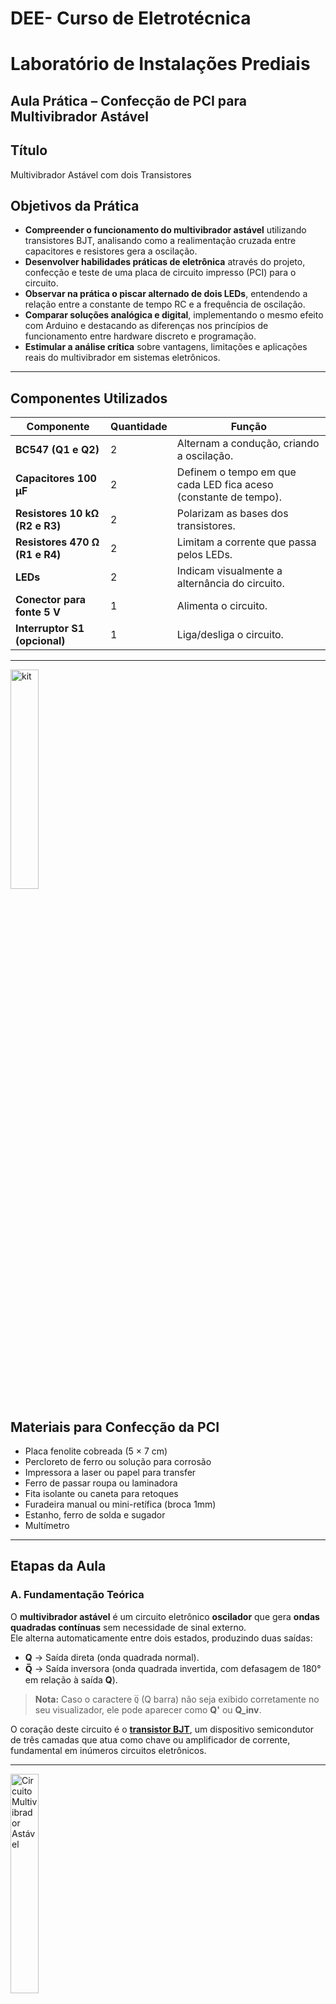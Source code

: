 
# DEE- Curso de Eletrotécnica 
# Laboratório de Instalações Prediais

## **Aula Prática – Confecção de PCI para Multivibrador Astável**


## Título
Multivibrador Astável com dois Transistores 

## Objetivos da Prática

- **Compreender o funcionamento do multivibrador astável** utilizando transistores BJT, analisando como a realimentação cruzada entre capacitores e resistores gera a oscilação.  
- **Desenvolver habilidades práticas de eletrônica** através do projeto, confecção e teste de uma placa de circuito impresso (PCI) para o circuito.  
- **Observar na prática o piscar alternado de dois LEDs**, entendendo a relação entre a constante de tempo RC e a frequência de oscilação.  
- **Comparar soluções analógica e digital**, implementando o mesmo efeito com Arduino e destacando as diferenças nos princípios de funcionamento entre hardware discreto e programação.  
- **Estimular a análise crítica** sobre vantagens, limitações e aplicações reais do multivibrador em sistemas eletrônicos.  


---

## Componentes Utilizados

| **Componente** | **Quantidade** | **Função** |
|----------------|----------------|------------|
| **BC547 (Q1 e Q2)** | 2 | Alternam a condução, criando a oscilação. |
| **Capacitores 100 µF** | 2 | Definem o tempo em que cada LED fica aceso (constante de tempo). |
| **Resistores 10 kΩ (R2 e R3)** | 2 | Polarizam as bases dos transistores. |
| **Resistores 470 Ω (R1 e R4)** | 2 | Limitam a corrente que passa pelos LEDs. |
| **LEDs** | 2 | Indicam visualmente a alternância do circuito. |
| **Conector para fonte 5 V** | 1 | Alimenta o circuito. |
| **Interruptor S1 (opcional)** | 1 | Liga/desliga o circuito. |

---
<img src="kit.jpg" alt="kit" width="30%">

## Materiais para Confecção da PCI

- Placa fenolite cobreada (5 × 7 cm)  
- Percloreto de ferro ou solução para corrosão  
- Impressora a laser ou papel para transfer  
- Ferro de passar roupa ou laminadora  
- Fita isolante ou caneta para retoques  
- Furadeira manual ou mini-retífica (broca 1mm)  
- Estanho, ferro de solda e sugador  
- Multímetro

---

## Etapas da Aula

### A. Fundamentação Teórica 

O **multivibrador astável** é um circuito eletrônico **oscilador** que gera **ondas quadradas contínuas** sem necessidade de sinal externo.  
Ele alterna automaticamente entre dois estados, produzindo duas saídas:

- **Q** → Saída direta (onda quadrada normal).  
- **Q̅** → Saída inversora (onda quadrada invertida, com defasagem de 180° em relação à saída **Q**).

> **Nota:** Caso o caractere `Q̅` (Q barra) não seja exibido corretamente no seu visualizador, ele pode aparecer como **Q'** ou **Q_inv**.

O coração deste circuito é o **[transistor BJT](transistor-BJT.md)**, um dispositivo semicondutor de três camadas que atua como chave ou amplificador de corrente, fundamental em inúmeros circuitos eletrônicos.

---

<img src="fig1.png" alt="Circuito Multivibrador Astável" width="30%">

---

### **Princípio de Funcionamento**

### **1. Início do ciclo**
- Suponha que o transistor **Q1** esteja saturado (**ligado**).  
- Nesse momento, o transistor **Q2** estará em corte (**desligado**).  
- Assim:
  - **Saída Q** → Nível **baixo (0)**.  
  - **Saída Q̅** → Nível **alto (1)**.

---

### **2. Carregamento dos capacitores (C1 e C2)**
- O [capacitor](capacitores.md) **C1** começa a **carregar** através do resistor **R2**, criando um **atraso controlado**.  
- Quando a tensão no capacitor atingir o **limiar de disparo**, **Q1 desliga** e **Q2 liga**.

---

### **3. Troca de estados**
- Agora, o transistor **Q2** entra em saturação, invertendo as saídas:
  - **Saída Q̅** → Vai para nível **baixo (0)**.  
  - **Saída Q** → Vai para nível **alto (1)**.
- Ao mesmo tempo, **C2** começa a carregar, preparando a próxima comutação.

---

### **4. Oscilação contínua**
- O processo se repete indefinidamente, produzindo sinais alternados nas saídas.  
- O resultado é uma **onda quadrada** contínua, ideal para gerar **clocks** e sinais digitais.

---

### **5.Função dos Componentes**

| **Componente** | **Função** |
|----------------|------------|
| **Q1 e Q2** | Transistores que alternam entre saturação e corte, gerando a oscilação. |
| **C1 e C2** | Determinam, junto com os resistores, o tempo de cada meio-ciclo da oscilação. |
| **R2 e R3** | Controlam a polarização das bases dos transistores e definem, junto aos capacitores, a frequência. |
| **R1 e R4** | Limitam a corrente nos LEDs ou saídas **Q** e **Q̅**. |


<img src="componentes.jpg" alt="componentes" width="50%">

---

### **6.Equações do Circuito**

O período total da oscilação (T) pode ser estimado por:

`T ≈ 0,693 × (R2 + R3) × C`

Onde:

- **C** → Capacitância (C1 = C2, caso sejam iguais).  
- **R2** e **R3** → Resistores iguais para um circuito simétrico.

A frequência de oscilação é dada por:

`f = 1 / T`


> **Observação:** Se os resistores ou capacitores tiverem valores diferentes, o ciclo não será simétrico, resultando em tempos diferentes para nível alto e baixo.

---

### **7.Forma de Onda**

<img src="forma_onda.gif" alt="forma de onda" width="30%">

- A saída **Q** gera uma **onda quadrada**.  
- A saída **Q̅** gera uma **onda quadrada invertida**, defasada 180° em relação à saída **Q**.

---

### **8.Aplicações Práticas**
- Luzes de decoração (pisca-pisca de Natal).  
- Sinalizadores de alerta.  
- Temporizadores básicos.  
- Geração de clock para circuitos digitais simples.  
- Base de estudo para flip-flops e eletrônica sequencial.

---

## B. Parte Prática 

### **1.Estudo do Circuito**
Apresentar o **esquemático** do multivibrador:

<img src="fig2.jpg" alt="Layout PCI Multivibrador Astável" width="40%">

---
### **2. Desenho do circuito com os componetntes**

<img src="circuito_1.jpg" alt="Layout PCI Multivibrador Astável" width="40%">

---
### **3. Montagem do circuito em uma PCB**


<img src="circuito_2.jpg" alt="pcb1" width="40%">

<img src="circuito_3.jpg" alt="pcb2" width="40%">

<img src="circuito_4.jpg" alt="pcb2" width="40%">


Video no Youtube: https://www.youtube.com/watch?v=0rsv6dMTNQA

### **4. Desenho do Layout da PCI**

**Ferramentas sugeridas:**
- **KiCad**, **EasyEDA**, **Proteus** ou **Fritzing**.

### Ferramenta CAD Utilizada: EasyEDA

Neste projeto utilizamos o **[EasyEDA](https://easyeda.com/)** por ser uma plataforma **gratuita**, **simples** e **fácil de operar**, ideal para o desenvolvimento de **esquemáticos** e **placas de circuito impresso (PCBs)**.

### **Motivos da Escolha**
- 💻 **Plataforma online**, sem necessidade de instalação.  
- 📚 **Biblioteca extensa** de componentes, incluindo códigos **LCSC** para integração direta com fornecedores.  
- ⚡ **Ferramentas integradas** para captura de esquemático, layout de PCB e simulação.  
- 📝 **Geração automática** de arquivos de produção:  
  - **Gerbers**  
  - **BOM (Bill of Materials)**  
  - **Pick & Place**  
- 🔗 **Integração com serviços de fabricação e montagem** diretamente pela plataforma.

### **Fluxo de Trabalho Simplificado**
a. **Criação do Esquemático**  
   - Inserção de símbolos e conexões utilizando etiquetas de rede (*NetLabels*).  

b. **Anotação Automática (RefDes)**  
   - Numeração dos componentes e verificação elétrica (*ERC*).  

c. **Associação de Footprints**  
   - Vincular corretamente cada componente ao respectivo encapsulamento físico.

d. **Posicionamento e Roteamento**  
   - Organização física dos componentes e roteamento das trilhas de forma manual ou semi-automática.

e. **Verificação DRC**  
   - Conferência das regras de design conforme especificações do fabricante da PCB.

f. **Geração de Arquivos Finais**  
   - Exportação dos arquivos necessários para fabricação e montagem.

---

> **Acesse a ferramenta:** [https://easyeda.com/](https://easyeda.com/)  
> O EasyEDA é uma solução completa para projetos eletrônicos, desde a concepção até a produção.

<img src="easyEDA.jpg" alt="software" width="40%">


**Passos:**
1. Criar o esquema no software.  
2. Posicionar os componentes:  
   - LEDs na parte superior.  
   - Transistores próximos aos LEDs.  
   - Capacitores próximos às bases.  
   - Resistores de 470 Ω em série com os LEDs.  
   - Conector de entrada de 5V no canto inferior.  
3. Utilizar trilhas grossas para alimentação (Vcc e GND).  
4. Identificar polaridade dos LEDs e capacitores.

---

### **5. Transferência para Placa Física**
1. Imprimir o layout **espelhado** em papel couchê ou sulfite.  
2. Limpar a placa com **palha de aço** e álcool.  
3. Transferir o desenho com ferro de passar ou laminadora.  
4. Remover o papel em água morna e retocar falhas.

---

### **6. Corrosão da Placa**
1. Colocar a placa em recipiente plástico.  
2. Cobrir com **percloreto de ferro**.  
3. Mexer suavemente até remover todo o cobre exposto.  
4. Lavar em água corrente e secar.

> ⚠ **Segurança:** Utilize **luvas, óculos de proteção** e trabalhe em local ventilado.

---

### **7. Furação**
- Utilizar **broca de 1 mm** para resistores, LEDs e transistores.  
- Furos maiores para conectores.

---

### **8. Soldagem**
**Dicas importantes:**
- Soldar primeiro os **componentes menores**.  
- Verificar **polaridade** de LEDs e capacitores.  
- Evitar excesso de solda.  
- Usar **sugador** para correções.

---

### **9. Teste do Circuito**
1. Conectar a fonte de **5V**.  
2. Observar os LEDs piscando alternadamente.  
3. Caso haja falhas:  
   - Verificar polaridade dos componentes.  
   - Testar transistores com multímetro.  
   - Conferir a tensão de alimentação.

---
## C. Montagem do circuito utilizando o Arduino


### 1. **Descrição do Código: Multivibrador Astável com Arduino Uno**

Este código implementa o funcionamento de um **multivibrador astável** utilizando um **Arduino Uno** e dois LEDs.  
O objetivo é criar um efeito de **pisca-pisca alternado**, onde os LEDs acendem e apagam de forma intercalada em intervalos de tempo pré-definidos.

---

### 2. **Componentes Utilizados**
- **Arduino Uno**  
- **2 LEDs** (exemplo: vermelho e verde)  
- **2 resistores** de **220 Ω** (para limitar a corrente dos LEDs)

<img src="astavel-arduino.jpg" alt="Arduino Astável" width="60%">
